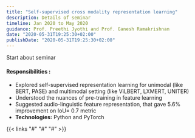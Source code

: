 ```yaml
---
title: "Self-supervised cross modality representation learning"
description: Details of seminar
timeline: Jan 2020 to May 2020
guidance: Prof. Preethi Jyothi and Prof. Ganesh Ramakrishnan
date: "2020-05-31T19:25:30+02:00"
publishDate: "2020-05-31T19:25:30+02:00"
---
```


Start about seminar

<!--more-->


#### **Responsibilities :**

- Explored self-supervised representation learning for unimodal (like BERT, PASE) and multimodal setting (like ViLBERT, LXMERT, UNITER)
- Understood the nuances of pre-training in feature learning
- Suggested audio-linguistic feature representation, that gave 5.6% improvement on IoU= 0.7 metric
- **Technologies:** Python and PyTorch

{{< links "#" "#" "#" >}}